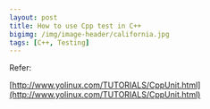 ```yaml
---
layout: post
title: How to use Cpp test in C++
bigimg: /img/image-header/california.jpg
tags: [C++, Testing]
---
```





Refer:

[http://www.yolinux.com/TUTORIALS/CppUnit.html](http://www.yolinux.com/TUTORIALS/CppUnit.html)